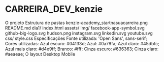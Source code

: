 # CARREIRA_DEV_kenzie

O projeto
Estrutura de pastas
kenzie-academy_startnasuacarreira.png
README.md
dia1/
index.html
assets/
img/
facebook-app-symbol.svg
github-big-logo.svg
hudson.png
instagram.svg
linkedin.svg
youtube.svg
css/
style.css
Especificações
Fonte utilizada: 'Open Sans', sans-serif;
Cores utilizadas:
Azul escuro: #04133d;
Azul: #0a78fa;
Azul claro: #45dbfc;
Azul mais claro: #d4e9ff;
Branco: #fff;
Cinza escuro: #636363;
Cinza claro: #aeaeae;
O layout
Desktop Mobile
